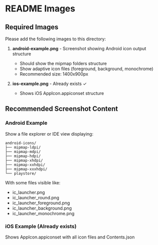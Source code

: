 # README Images

## Required Images

Please add the following images to this directory:

1. **android-example.png** - Screenshot showing Android icon output structure
   - Should show the mipmap folders structure
   - Show adaptive icon files (foreground, background, monochrome)
   - Recommended size: 1400x900px

2. **ios-example.png** - Already exists ✓
   - Shows iOS AppIcon.appiconset structure

## Recommended Screenshot Content

### Android Example
Show a file explorer or IDE view displaying:
```
android-icons/
├── mipmap-ldpi/
├── mipmap-mdpi/
├── mipmap-hdpi/
├── mipmap-xhdpi/
├── mipmap-xxhdpi/
├── mipmap-xxxhdpi/
└── playstore/
```

With some files visible like:
- ic_launcher.png
- ic_launcher_round.png
- ic_launcher_foreground.png
- ic_launcher_background.png
- ic_launcher_monochrome.png

### iOS Example (Already exists)
Shows AppIcon.appiconset with all icon files and Contents.json

